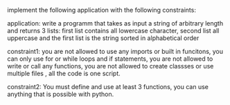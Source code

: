 implement the following application with the following constraints:

application:
write a programm that takes as input a string of arbitrary length and returns 3 lists: first list contains all lowercase character, second list all uppercase and the first list is the string sorted in alphabetical order

constraint1:
you are not allowed to use any imports or built in funcitons, you can only use for or while loops and if statements, you are not allowed to write or call any functions, you are not allowed to create classses or use multiple files , all the code is one script.



constraint2:
You must define and use at least 3 functions, you can use anything that is possible with python.
